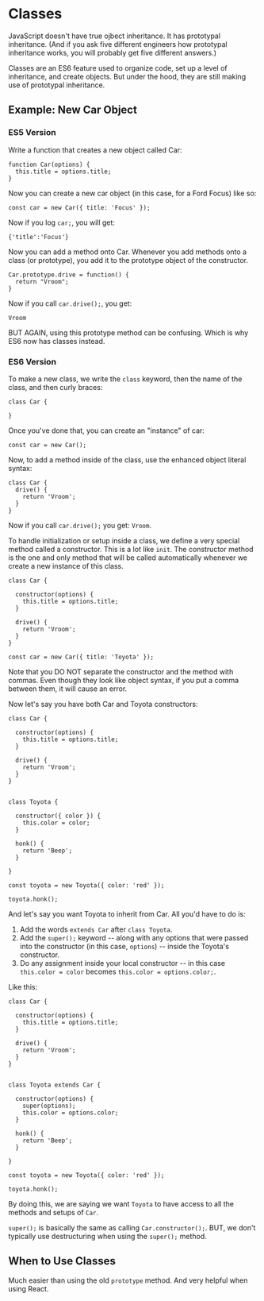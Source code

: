 # Classes

JavaScript doesn't have true ojbect inheritance. It has prototypal inheritance. (And if you ask five different engineers how prototypal inheritance works, you will probably get five different answers.)

Classes are an ES6 feature used to organize code, set up a level of inheritance, and create objects. But under the hood, they are still making use of prototypal inheritance.

## Example: New Car Object

### ES5 Version

Write a function that creates a new object called Car:

```
function Car(options) {
  this.title = options.title;
}
```

Now you can create a new car object (in this case, for a Ford Focus) like so:

```
const car = new Car({ title: 'Focus' });
```

Now if you log `car;`, you will get:

```
{'title':'Focus'}
```

Now you can add a method onto Car. Whenever you add methods onto a class (or prototype), you add it to the prototype object of the constructor.

```
Car.prototype.drive = function() {
  return "Vroom";
}
```

Now if you call `car.drive();`, you get:

```
Vroom
```

BUT AGAIN, using this prototype method can be confusing. Which is why ES6 now has classes instead.


### ES6 Version

To make a new class, we write the `class` keyword, then the name of the class, and then curly braces:

```
class Car {

}
```

Once you've done that, you can create an "instance" of car:

```
const car = new Car();
```

Now, to add a method inside of the class, use the enhanced object literal syntax:

```
class Car {
  drive() {
    return 'Vroom';
  }
}
```

Now if you call `car.drive();` you get: `Vroom`.

To handle initialization or setup inside a class, we define a very special method called a constructor. This is a lot like `init`. The constructor method is the one and only method that will be called automatically whenever we create a new instance of this class.

```
class Car {
  
  constructor(options) {
    this.title = options.title;
  }
  
  drive() {
    return 'Vroom';
  }
}

const car = new Car({ title: 'Toyota' });
```

Note that you DO NOT separate the constructor and the method with commas. Even though they look like object syntax, if you put a comma between them, it will cause an error.

Now let's say you have both Car and Toyota constructors:

```
class Car {
  
  constructor(options) {
    this.title = options.title;
  }
  
  drive() {
    return 'Vroom';
  }
}


class Toyota {
  
  constructor({ color }) {
    this.color = color;
  }
  
  honk() {
    return 'Beep';
  }

}

const toyota = new Toyota({ color: 'red' });

toyota.honk();
```

And let's say you want Toyota to inherit from Car. All you'd have to do is:

1.  Add the words `extends Car` after `class Toyota`.
2. Add the `super();` keyword -- along with any options that were passed into the constructor (in this case, `options`) -- inside the Toyota's constructor.
3. Do any assignment inside your local constructor -- in this case `this.color = color` becomes `this.color = options.color;`.

Like this:

```
class Car {
  
  constructor(options) {
    this.title = options.title;
  }
  
  drive() {
    return 'Vroom';
  }
}


class Toyota extends Car {
  
  constructor(options) {
    super(options);
    this.color = options.color;
  }
  
  honk() {
    return 'Beep';
  }

}

const toyota = new Toyota({ color: 'red' });

toyota.honk();
```

By doing this, we are saying we want `Toyota` to have access to all the methods and setups of `Car`.

`super();` is basically the same as calling `Car.constructor();`.  BUT, we don't typically use destructuring when using the `super();` method.


## When to Use Classes

Much easier than using the old `prototype` method. And very helpful when using React.